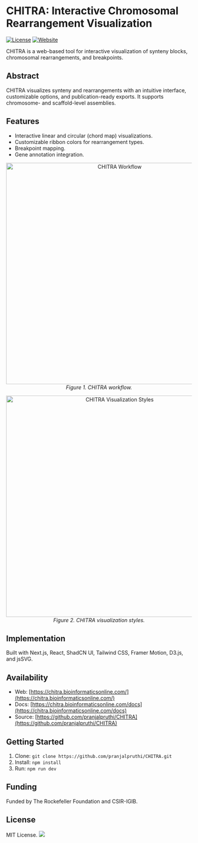 # CHITRA: Interactive Chromosomal Rearrangement Visualization

[![License](https://img.shields.io/badge/License-MIT-blue.svg)](https://opensource.org/licenses/MIT)
[![Website](https://img.shields.io/website-up-down-green-red/https/chitra.bioinformaticsonline.com.svg?label=Website)](https://chitra.bioinformaticsonline.com/)

CHITRA is a web-based tool for interactive visualization of synteny blocks, chromosomal rearrangements, and breakpoints.

## Abstract

CHITRA visualizes synteny and rearrangements with an intuitive interface, customizable options, and publication-ready exports. It supports chromosome- and scaffold-level assemblies.

## Features

*   Interactive linear and circular (chord map) visualizations.
*   Customizable ribbon colors for rearrangement types.
*   Breakpoint mapping.
*   Gene annotation integration.

<p align="center">
  <img src="path/to/figure1.png" alt="CHITRA Workflow" width="600">
  <br>
  <em>Figure 1. CHITRA workflow.</em>
</p>

<p align="center">
  <img src="path/to/figure2.png" alt="CHITRA Visualization Styles" width="600">
  <br>
  <em>Figure 2. CHITRA visualization styles.</em>
</p>

## Implementation

Built with Next.js, React, ShadCN UI, Tailwind CSS, Framer Motion, D3.js, and jsSVG.

## Availability

*   Web: [https://chitra.bioinformaticsonline.com/](https://chitra.bioinformaticsonline.com/)
*   Docs: [https://chitra.bioinformaticsonline.com/docs](https://chitra.bioinformaticsonline.com/docs)
*   Source: [https://github.com/pranjalpruthi/CHITRA](https://github.com/pranjalpruthi/CHITRA)

## Getting Started

1.  Clone: `git clone https://github.com/pranjalpruthi/CHITRA.git`
2.  Install: `npm install`
3.  Run: `npm run dev`

## Funding

Funded by The Rockefeller Foundation and CSIR-IGIB.

## License

MIT License.
![](https://api.visitorbadge.io/api/VisitorHit?user=estruyf&repo=github-visitors-badge&countColor=%237B1E7A)
